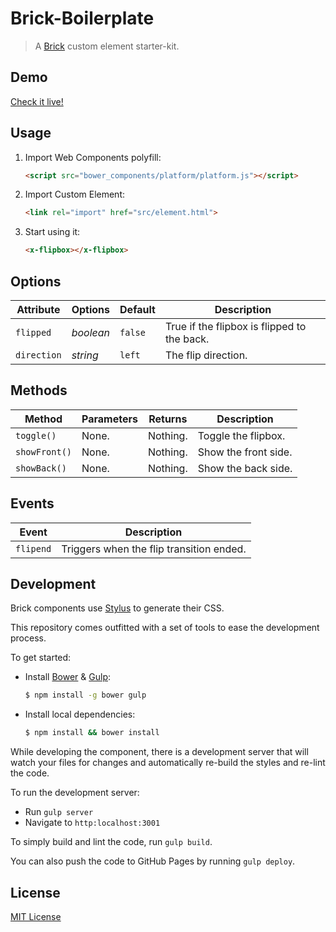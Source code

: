 # Brick-Boilerplate

> A [Brick](https://github.com/mozilla/brick/) custom element starter-kit.

## Demo

[Check it live!](http://dotch.github.io/x-flipbox)

## Usage

1. Import Web Components polyfill:

    ```html
    <script src="bower_components/platform/platform.js"></script>
    ```

2. Import Custom Element:

    ```html
    <link rel="import" href="src/element.html">
    ```

3. Start using it:

    ```html
    <x-flipbox></x-flipbox>
    ```

## Options

Attribute     | Options     | Default      | Description
---           | ---         | ---          | ---
`flipped`     | *boolean*   | `false`      | True if the flipbox is flipped to the back.
`direction`   | *string*    | `left`       | The flip direction.

## Methods

Method        | Parameters   | Returns     | Description
---           | ---          | ---         | ---
`toggle()`    | None.        | Nothing.    | Toggle the flipbox.
`showFront()` | None.        | Nothing.    | Show the front side.
`showBack()`  | None.        | Nothing.    | Show the back side.

## Events

Event         | Description
---           | ---
`flipend`     | Triggers when the flip transition ended.

## Development

Brick components use [Stylus](http://learnboost.github.com/stylus/) to generate their CSS.

This repository comes outfitted with a set of tools to ease the development process.

To get started:

* Install [Bower](http://bower.io/) & [Gulp](http://gulpjs.com/):

    ```sh
    $ npm install -g bower gulp
    ```

* Install local dependencies:

    ```sh
    $ npm install && bower install
    ```

While developing the component, there is a development server that will watch your files for changes and automatically re-build the styles and re-lint the code.

To run the development server:

* Run `gulp server`
* Navigate to `http:localhost:3001`

To simply build and lint the code, run `gulp build`.

You can also push the code to GitHub Pages by running `gulp deploy`.

## License

[MIT License](http://opensource.org/licenses/MIT)

